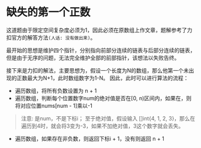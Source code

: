 # 缺失的第一个正数
这道题由于限定空间复杂度必须为1，因此必须在原数组上作文章，题解参考了力扣官方的解答方法`(人话: 没有做出来)`。

最开始的思想是维护四个指针，分别指向前部分连续的链表与后部分连续的链表，但是由于无序的问题，无法完全维护全部的前部指针，该想法以失败告终。

接下来是力扣的解法，主要思想为，假设一个长度为N的数组，那么他第一个未出现的正数最大为N+1，此时数组数字为1-N。
因此，此时可以进行算法的流程：
- 遍历数组，将所有负数设置为 n + 1
- 遍历数组，判断每个位置数字num的绝对值是否在[0, n)区间内，如果在，则将对应位置nums[num - 1]乘以-1
> 注意: 是num，不是下标i；
> 至于绝对值，假设输入 []int{4, 1, 2, 3}，那么在遍历到4时，就会将3变为-3，如果不加绝对值，3这个数字就会丢失。
- 遍历数组，如果存在非负数，则返回下标i + 1，没有则返回 n + 1
